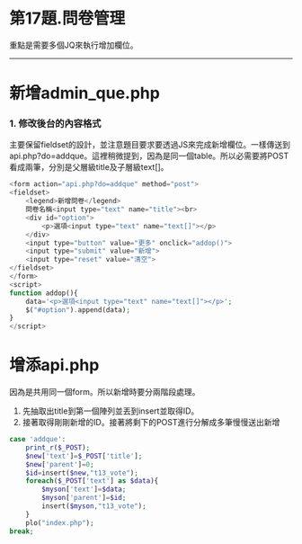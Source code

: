 # 第17題.問卷管理

重點是需要多個JQ來執行增加欄位。

---

# 新增admin\_que.php

### 1. 修改後台的內容格式

主要保留fieldset的設計，並注意題目要求要透過JS來完成新增欄位。一樣傳送到api.php?do=addque。這裡稍微提到，因為是同一個table。所以必需要將POST看成兩筆，分別是父層級title及子層級text\[\]。

```php
<form action="api.php?do=addque" method="post">
<fieldset>
    <legend>新增問卷</legend>
    問卷名稱<input type="text" name="title"><br>
    <div id="option">
        <p>選項<input type="text" name="text[]"></p>
    </div>
    <input type="button" value="更多" onclick="addop()">
    <input type="submit" value="新增">
    <input type="reset" value="清空">
</fieldset>
</form>
<script>
function addop(){
    data='<p>選項<input type="text" name="text[]"></p>';
    $("#option").append(data);
}
</script>
```

# 增添api.php

因為是共用同一個form。所以新增時要分兩階段處理。

1. 先抽取出title到第一個陣列並丟到insert並取得ID。
2. 接著取得剛剛新增的ID。接著將剩下的POST進行分解成多筆慢慢送出新增

```php
case 'addque':
    print_r($_POST);
    $new['text']=$_POST['title'];
    $new['parent']=0;
    $id=insert($new,"t13_vote");
    foreach($_POST['text'] as $data){
        $myson['text']=$data;
        $myson['parent']=$id;
        insert($myson,"t13_vote");
    }
    plo("index.php");
break;
```



